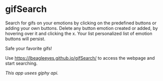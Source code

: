 # gifSearch

Search for gifs on your emotions by clicking on the predefined buttons or adding your own buttons. Delete any button emotion created or added, by hovering over it and clicking the x. Your list personalized list of emotion buttons will persist. 

Safe your favorite gifs!

Use https://lbeagleeyes.github.io/gifSearch/ to access the webpage and start searching. 

*This app usees giphy api.*


